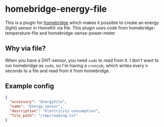 # homebridge-energy-file

This is a plugin for [homebridge](https://github.com/nfarina/homebridge) which makes it possible to create an energy (light) sensor
in HomeKit via file. This plugin uses code from homebridge-temperature-file and homebridge-sense-power-meter

## Why via file?

When you have a DHT-sensor, you need `sudo` to read from it. I don't want to run homebridge as `sudo`, so I'm having a `cronjob`, 
which writes every n seconds to a file and read from it from homebridge.

## Example config

```json
{
  "accessory": "EnergyFile",
  "name": "Energy-sensor",
  "description": "Electricity consumption",
  "file_path": "/tmp/reading.txt"
}
```
